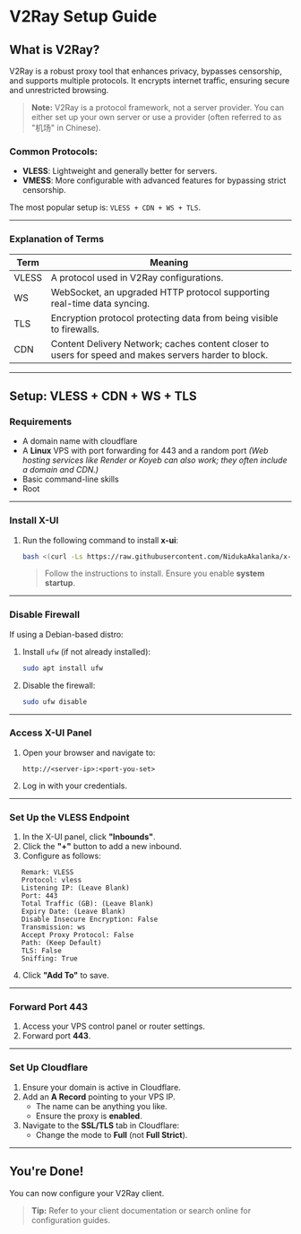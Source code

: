 # V2Ray Setup Guide

## What is V2Ray?

V2Ray is a robust proxy tool that enhances privacy, bypasses censorship, and supports multiple protocols. It encrypts internet traffic, ensuring secure and unrestricted browsing.

> **Note:** V2Ray is a protocol framework, not a server provider. You can either set up your own server or use a provider (often referred to as "机场" in Chinese).

### Common Protocols:
- **VLESS**: Lightweight and generally better for servers.
- **VMESS**: More configurable with advanced features for bypassing strict censorship.

The most popular setup is: `VLESS + CDN + WS + TLS`.

---

### Explanation of Terms

| Term   | Meaning                                                                 |
|--------|-------------------------------------------------------------------------|
| VLESS  | A protocol used in V2Ray configurations.                                |
| WS     | WebSocket, an upgraded HTTP protocol supporting real-time data syncing. |
| TLS    | Encryption protocol protecting data from being visible to firewalls.    |
| CDN    | Content Delivery Network; caches content closer to users for speed and makes servers harder to block. |

---

## Setup: **VLESS + CDN + WS + TLS**

### Requirements
- A domain name with cloudflare
- A **Linux** VPS with port forwarding for 443 and a random port
  *(Web hosting services like Render or Koyeb can also work; they often include a domain and CDN.)*
- Basic command-line skills
- Root

---

### Install X-UI
1. Run the following command to install **x-ui**:
   ```bash
   bash <(curl -Ls https://raw.githubusercontent.com/NidukaAkalanka/x-ui-english/master/install.sh)
   ```
   > Follow the instructions to install. Ensure you enable **system startup**.

---

### Disable Firewall
If using a Debian-based distro:

1. Install `ufw` (if not already installed):
   ```bash
   sudo apt install ufw
   ```
2. Disable the firewall:
   ```bash
   sudo ufw disable
   ```

---

### Access X-UI Panel
1. Open your browser and navigate to:
   ```
   http://<server-ip>:<port-you-set>
   ```
2. Log in with your credentials.

---

### Set Up the VLESS Endpoint
1. In the X-UI panel, click **"Inbounds"**.
2. Click the **"+"** button to add a new inbound.
3. Configure as follows:
```plaintext
   Remark: VLESS
   Protocol: vless
   Listening IP: (Leave Blank)
   Port: 443
   Total Traffic (GB): (Leave Blank)
   Expiry Date: (Leave Blank)
   Disable Insecure Encryption: False
   Transmission: ws
   Accept Proxy Protocol: False
   Path: (Keep Default)
   TLS: False
   Sniffing: True
```
4. Click **"Add To"** to save.

---

### Forward Port 443
1. Access your VPS control panel or router settings.
2. Forward port **443**.

---

### Set Up Cloudflare
1. Ensure your domain is active in Cloudflare.
2. Add an **A Record** pointing to your VPS IP.
   - The name can be anything you like.
   - Ensure the proxy is **enabled**.
3. Navigate to the **SSL/TLS** tab in Cloudflare:
   - Change the mode to **Full** (not **Full Strict**).

---

## You're Done!
You can now configure your V2Ray client.

> **Tip:** Refer to your client documentation or search online for configuration guides.
